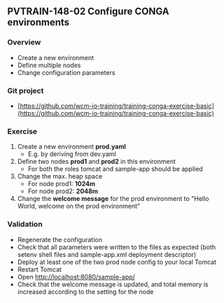 ## PVTRAIN-148-02 Configure CONGA environments

### Overview

*   Create a new environment
*   Define multiple nodes
*   Change configuration parameters

### Git project

*   [https://github.com/wcm-io-training/training-conga-exercise-basic](https://github.com/wcm-io-training/training-conga-exercise-basic)

### Exercise

1.  Create a new environment **prod.yaml**
    *   E.g. by deriving from dev.yaml
2.  Define two nodes **prod1** and **prod2** in this environment
    *   For both the roles tomcat and sample-app should be applied
3.  Change the max. heap space
    *   For node prod1: **1024m**
    *   For node prod2: **2048m**
4.  Change the **welcome message** for the prod environment to "Hello World, welcome on the prod environment"

### Validation

*   Regenerate the configuration
*   Check that all parameters were written to the files as expected (both setenv shell files and sample-app.xml deployment descriptor)
*   Deploy at least one of the two prod node config to your local Tomcat
*   Restart Tomcat
*   Open [http://localhost:8080/sample-app/](http://localhost:8080/sample-app/)
*   Check that the welcome message is updated, and total memory is increased according to the setting for the node
